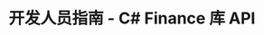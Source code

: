﻿---
title: 开发人员指南 - C# Finance 库 API
linktitle: 开发者指南
type: docs
weight: 20
url: /zh/net/developer-guide/
description: C# Finance 库 API 开发人员指南部分涵盖与使用 OFX 文件、XBRL 和 iXBRL 文件相关的主题。
---

